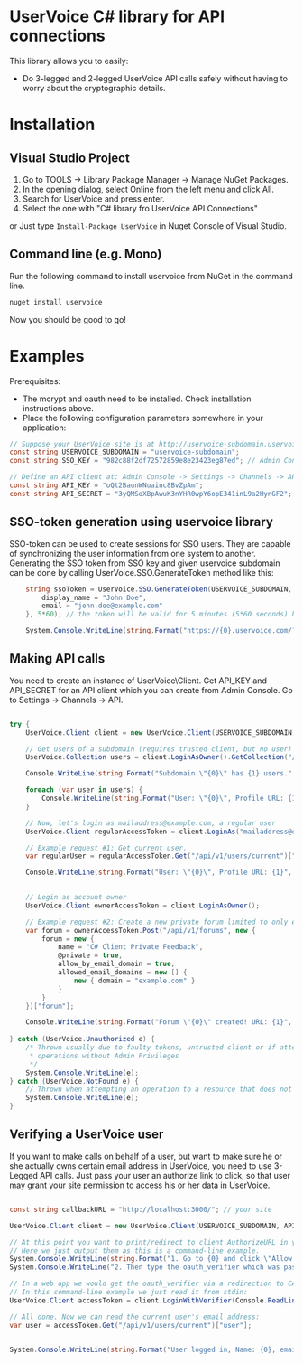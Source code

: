 UserVoice C# library for API connections
========================================

This library allows you to easily:
* Do 3-legged and 2-legged UserVoice API calls safely without having to worry about the cryptographic details.

Installation
============

Visual Studio Project
---------------------
1. Go to TOOLS -> Library Package Manager -> Manage NuGet Packages.
1. In the opening dialog, select Online from the left menu and click All.
1. Search for UserVoice and press enter.
1. Select the one with "C# library fro UserVoice API Connections"

or Just type ``Install-Package UserVoice`` in Nuget Console of Visual Studio.

Command line (e.g. Mono)
------------------------

Run the following command to install uservoice from NuGet in the command line.
```sh
nuget install uservoice
```

Now you should be good to go!

Examples
========

Prerequisites:

* The mcrypt and oauth need to be installed. Check installation instructions above.
* Place the following configuration parameters somewhere in your application:

```csharp
// Suppose your UserVoice site is at http://uservoice-subdomain.uservoice.com/
const string USERVOICE_SUBDOMAIN = "uservoice-subdomain";
const string SSO_KEY = "982c88f2df72572859e8e23423eg87ed"; // Admin Console -> Settings -> General -> User Authentication

// Define an API client at: Admin Console -> Settings -> Channels -> API
const string API_KEY = "oQt2BaunWNuainc8BvZpAm";
const string API_SECRET = "3yQMSoXBpAwuK3nYHR0wpY6opE341inL9a2HynGF2";

```

SSO-token generation using uservoice library
--------------------------------------------

SSO-token can be used to create sessions for SSO users. They are capable of synchronizing the user information from one system to another.
Generating the SSO token from SSO key and given uservoice subdomain can be done by calling UserVoice.SSO.GenerateToken method like this:

```csharp
    string ssoToken = UserVoice.SSO.GenerateToken(USERVOICE_SUBDOMAIN, SSO_KEY, new {
        display_name = "John Doe",
        email = "john.doe@example.com"
    }, 5*60); // the token will be valid for 5 minutes (5*60 seconds) by default

    System.Console.WriteLine(string.Format("https://{0}.uservoice.com/?sso={1}", USERVOICE_SUBDOMAIN, ssoToken));
```

Making API calls
----------------

You need to create an instance of UserVoice\\Client. Get API_KEY and API_SECRET for an API client which you can create
from Admin Console. Go to Settings -> Channels -> API.

```csharp

try {
    UserVoice.Client client = new UserVoice.Client(USERVOICE_SUBDOMAIN, API_KEY, API_SECRET);

    // Get users of a subdomain (requires trusted client, but no user)
    UserVoice.Collection users = client.LoginAsOwner().GetCollection("/api/v1/users");

    Console.WriteLine(string.Format("Subdomain \"{0}\" has {1} users.", USERVOICE_SUBDOMAIN, users.Count()));

    foreach (var user in users) {
        Console.WriteLine(string.Format("User: \"{0}\", Profile URL: {1}", (string)user["name"], (string)user["url"]));
    }

    // Now, let's login as mailaddress@example.com, a regular user
    UserVoice.Client regularAccessToken = client.LoginAs("mailaddress@example.com");

    // Example request #1: Get current user.
    var regularUser = regularAccessToken.Get("/api/v1/users/current")["user"];

    Console.WriteLine(string.Format("User: \"{0}\", Profile URL: {1}", (string)regularUser["name"], 
                                                                       (string)regularUser["url"]));

    // Login as account owner
    UserVoice.Client ownerAccessToken = client.LoginAsOwner();

    // Example request #2: Create a new private forum limited to only example.com email domain.
    var forum = ownerAccessToken.Post("/api/v1/forums", new {
        forum = new { 
            name = "C# Client Private Feedback",
            @private = true,
            allow_by_email_domain = true,
            allowed_email_domains = new [] { 
                new { domain = "example.com" } 
            }
        }
    })["forum"];

    Console.WriteLine(string.Format("Forum \"{0}\" created! URL: {1}", (string)forum["name"],
                                                                       (string)forum["url"]));
} catch (UserVoice.Unauthorized e) {
    /* Thrown usually due to faulty tokens, untrusted client or if attempting
     * operations without Admin Privileges
     */
    System.Console.WriteLine(e);
} catch (UserVoice.NotFound e) {
    // Thrown when attempting an operation to a resource that does not exist
    System.Console.WriteLine(e);
}

```

Verifying a UserVoice user
--------------------------

If you want to make calls on behalf of a user, but want to make sure he or she
actually owns certain email address in UserVoice, you need to use 3-Legged API
calls. Just pass your user an authorize link to click, so that user may grant
your site permission to access his or her data in UserVoice.

```csharp

const string callbackURL = "http://localhost:3000/"; // your site

UserVoice.Client client = new UserVoice.Client(USERVOICE_SUBDOMAIN, API_KEY, API_SECRET, callbackURL);

// At this point you want to print/redirect to client.AuthorizeURL in your application.
// Here we just output them as this is a command-line example.
System.Console.WriteLine(string.Format("1. Go to {0} and click \"Allow access\".", client.AuthorizeURL()));
System.Console.WriteLine("2. Then type the oauth_verifier which was passed to the callback URL:");

// In a web app we would get the oauth_verifier via a redirection to CALLBACK_URL.
// In this command-line example we just read it from stdin:
UserVoice.Client accessToken = client.LoginWithVerifier(Console.ReadLine());

// All done. Now we can read the current user's email address:
var user = accessToken.Get("/api/v1/users/current")["user"];


System.Console.WriteLine(string.Format("User logged in, Name: {0}, email: {1}", user["name"], user["email"]));

```